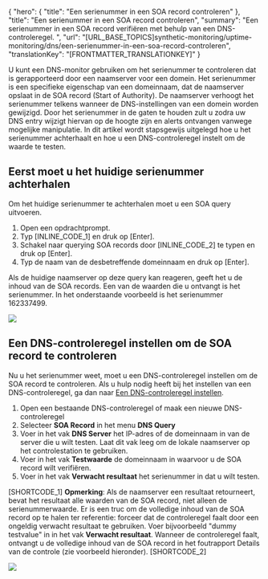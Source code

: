 {
  "hero": {
    "title": "Een serienummer in een SOA record controleren"
  },
  "title": "Een serienummer in een SOA record controleren",
  "summary": "Een serienummer in een SOA record verifiëren met behulp van een DNS-controleregel. ",
  "url": "[URL_BASE_TOPICS]synthetic-monitoring/uptime-monitoring/dns/een-serienummer-in-een-soa-record-controleren",
  "translationKey": "[FRONTMATTER_TRANSLATIONKEY]"
}

U kunt een DNS-monitor gebruiken om het serienummer te controleren dat is gerapporteerd door een naamserver voor een domein. Het serienummer is een specifieke eigenschap van een domeinnaam, dat de naamserver opslaat in de SOA record (Start of Authority). De naamserver verhoogt het serienummer telkens wanneer de DNS-instellingen van een domein worden gewijzigd. Door het serienummer in de gaten te houden zult u zodra uw DNS entry wijzigt hiervan op de hoogte zijn en alerts ontvangen vanwege mogelijke manipulatie. In dit artikel wordt stapsgewijs uitgelegd hoe u het serienummer achterhaalt en hoe u een DNS-controleregel instelt om de waarde te testen.

## Eerst moet u het huidige serienummer achterhalen

Om het huidige serienummer te achterhalen moet u een SOA query uitvoeren.

1.  Open een opdrachtprompt.
2.  Typ [INLINE_CODE_1] en druk op \[Enter\].
3.  Schakel naar querying SOA records door [INLINE_CODE_2] te typen en druk op \[Enter\].
4.  Typ de naam van de desbetreffende domeinnaam en druk op \[Enter\].

Als de huidige naamserver op deze query kan reageren, geeft het u de inhoud van de SOA records. Een van de waarden die u ontvangt is het serienummer. In het onderstaande voorbeeld is het serienummer 162337499.

![]([LINK_URL_1])

## Een DNS-controleregel instellen om de SOA record te controleren

Nu u het serienummer weet, moet u een DNS-controleregel instellen om de SOA record te controleren. Als u hulp nodig heeft bij het instellen van een DNS-controleregel, ga dan naar [Een DNS-controleregel instellen]([LINK_URL_2]).

1.  Open een bestaande DNS-controleregel of maak een nieuwe DNS-controleregel
2.  Selecteer **SOA Record** in het menu **DNS Query**
3.  Voer in het vak **DNS Server** het IP-adres of de domeinnaam in van de server die u wilt testen. Laat dit vak leeg om de lokale naamserver op het controlestation te gebruiken.
4.  Voer in het vak **Testwaarde** de domeinnaam in waarvoor u de SOA record wilt verifiëren.
5.  Voer in het vak **Verwacht resultaat** het serienummer in dat u wilt testen.

[SHORTCODE_1]
**Opmerking**: Als de naamserver een resultaat retourneert, bevat het resultaat alle waarden van de SOA record, niet alleen de serienummerwaarde. Er is een truc om de volledige inhoud van de SOA record op te halen ter referentie: forceer dat de controleregel faalt door een ongeldig verwacht resultaat te gebruiken. Voer bijvoorbeeld "dummy testvalue" in in het vak **Verwacht resultaat**. Wanneer de controleregel faalt, ontvangt u de volledige inhoud van de SOA record in het foutrapport Details van de controle (zie voorbeeld hieronder).
[SHORTCODE_2]

![]([LINK_URL_3])
